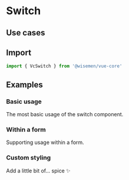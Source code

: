 # Switch

## Use cases

<BulletList
  :items="[
    {
      description: 'When you need a simple on/off toggle for a setting.',
      variant: 'good',
    },
    {
      description: 'When users need to choose between more than two options.',
      variant: 'bad',
      link: {
        label: 'Radio Group',
        href: '/vue-core/components/radio-group/radio-group.html'
      }
    },
    {
      description: 'If the toggle represents user consent or confirmationm or a critical action.',
      variant: 'bad',
      link: {
        label: 'Checkbox',
        href: '/vue-core/components/checkbox/checkbox.html'
      },
    }
  ]"
/>


## Import

```ts
import { VcSwitch } from '@wisemen/vue-core'
```

<!-- @include: ./switch-meta.md -->

## Examples

### Basic usage
The most basic usage of the switch component.

<ComponentPreview name="switch/basic" />

### Within a form
Supporting usage within a form.

<ComponentPreview name="switch/form" />

### Custom styling
Add a little bit of... spice ✨

<ComponentPreview name="switch/styled" />